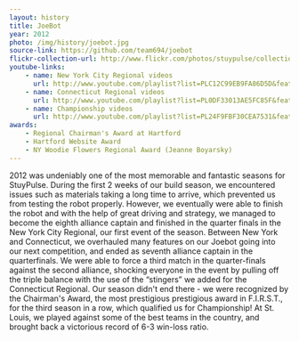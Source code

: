 ```yaml
---
layout: history
title: JoeBot
year: 2012
photo: /img/history/joebot.jpg
source-link: https://github.com/team694/joebot
flickr-collection-url: http://www.flickr.com/photos/stuypulse/collections/72157632648490644/
youtube-links:
    - name: New York City Regional videos
      url: http://www.youtube.com/playlist?list=PLC12C99EB9FA86D5D&feature=plcp 
    - name: Connecticut Regional videos
      url: http://www.youtube.com/playlist?list=PL0DF33013AE5FC85F&feature=plcp
    - name: Championship videos
      url: http://www.youtube.com/playlist?list=PL24F9FBF30CEA7531&feature=plcp
awards:
    - Regional Chairman's Award at Hartford
    - Hartford Website Award
    - NY Woodie Flowers Regional Award (Jeanne Boyarsky)
---
```

2012 was undeniably one of the most memorable and fantastic seasons for StuyPulse. During the first 2 weeks of our build season, we encountered issues such as materials taking a long time to arrive, which prevented us from testing the robot properly. However, we eventually were able to finish the robot and with the help of great driving and strategy, we managed to become the eighth alliance captain and finished in the quarter finals in the New York City Regional, our first event of the season. Between New York and Connecticut, we overhauled many features on our Joebot going into our next competition, and ended as seventh alliance captain in the quarterfinals. We were able to force a third match in the quarter-finals against the second alliance, shocking everyone in the event by pulling off the triple balance with the use of the “stingers” we added for the Connecticut Regional. Our season didn't end there - we were recognized by the Chairman's Award, the most prestigious prestigious award in F.I.R.S.T., for the third season in a row, which qualified us for Championship! At St. Louis, we played against some of the best teams in the country, and brought back a victorious record of 6-3 win-loss ratio.
